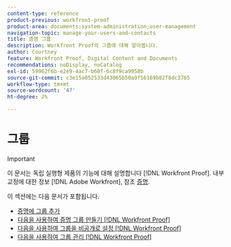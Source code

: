 ```yaml
---
content-type: reference
product-previous: workfront-proof
product-area: documents;system-administration;user-management
navigation-topic: manage-your-users-and-contacts
title: 증명 그룹
description: Workfront Proof의 그룹에 대해 알아봅니다.
author: Courtney
feature: Workfront Proof, Digital Content and Documents
recommendations: noDisplay, noCatalog
exl-id: 59962f6b-e2e9-4ac7-b60f-6c8f9ca9958b
source-git-commit: c3e15a052533d43065b50a9f56169b82f8dc3765
workflow-type: tm+mt
source-wordcount: '47'
ht-degree: 2%

---
```


# 그룹

>[!IMPORTANT]
>
>이 문서는 독립 실행형 제품의 기능에 대해 설명합니다 [!DNL Workfront Proof]. 내부 교정에 대한 정보 [!DNL Adobe Workfront], 참조 [증명](../../../review-and-approve-work/proofing/proofing.md).

이 섹션에는 다음 문서가 포함됩니다.

* [증명에 그룹 추가](../../../workfront-proof/wp-mnguserscontacts/groups/add-groups.md)
* [다음을 사용하여 증명 그룹 만들기 [!DNL Workfront Proof]](../../../workfront-proof/wp-mnguserscontacts/groups/create-proofing-groups.md)
* [다음을 사용하여 그룹을 비공개로 설정 [!DNL Workfront Proof]](../../../workfront-proof/wp-mnguserscontacts/groups/make-groups-private.md)
* [다음을 사용하여 그룹 관리 [!DNL Workfront Proof]](../../../workfront-proof/wp-mnguserscontacts/groups/manage-groups.md)
